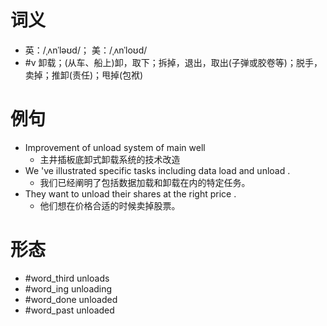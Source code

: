 # 词义
- 英：/ˌʌnˈləʊd/； 美：/ˌʌnˈloʊd/
- #v 卸载；(从车、船上)卸，取下；拆掉，退出，取出(子弹或胶卷等)；脱手，卖掉；推卸(责任)；甩掉(包袱)
# 例句
- Improvement of unload system of main well
	- 主井插板底卸式卸载系统的技术改造
- We 've illustrated specific tasks including data load and unload .
	- 我们已经阐明了包括数据加载和卸载在内的特定任务。
- They want to unload their shares at the right price .
	- 他们想在价格合适的时候卖掉股票。
# 形态
- #word_third unloads
- #word_ing unloading
- #word_done unloaded
- #word_past unloaded
